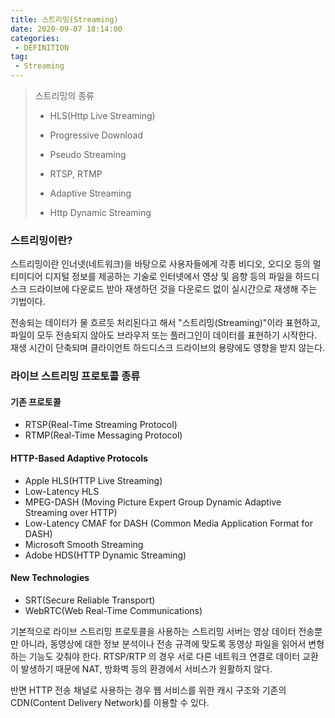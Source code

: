 ```yaml
---
title: 스트리밍(Streaming)
date: 2020-09-07 18:14:00
categories:
 - DEFINITION
tag:
 - Streaming
---
```


> 스트리밍의 종류
>
> - HLS(Http Live Streaming)
>
> - Progressive Download
> - Pseudo Streaming
> - RTSP, RTMP
> - Adaptive Streaming
> - Http Dynamic Streaming

### 스트리밍이란?

스트리밍이란 인너넷(네트워크)을 바탕으로 사용자들에게 각종 비디오, 오디오 등의 멀티미디어 디지털 정보를 제공하는 기술로 인터넷에서 영상 및 음향 등의 파일을 하드디스크 드라이브에 다운로드 받아 재생하던 것을 다운로드 없이 실시간으로 재생해 주는 기법이다.

전송되는 데이터가 물 흐르듯 처리된다고 해서 "스트리밍(Streaming)"이라 표현하고, 파일이 모두 전송되지 않아도 브라우저 또는 플러그인이 데이터를 표현하기 시작한다. 재생 시간이 단축되며 클라이언트 하드디스크 드라이브의 용량에도 영향을 받지 않는다.

### 라이브 스트리밍 프로토콜 종류

#### 기존 프로토콜

- RTSP(Real-Time Streaming Protocol)
- RTMP(Real-Time Messaging Protocol)

#### HTTP-Based Adaptive Protocols

- Apple HLS(HTTP Live Streaming)
- Low-Latency HLS
- MPEG-DASH (Moving Picture Expert Group Dynamic Adaptive Streaming over HTTP)
- Low-Latency CMAF for DASH (Common Media Application Format for DASH)
- Microsoft Smooth Streaming
- Adobe HDS(HTTP Dynamic Streaming)

#### New Technologies

- SRT(Secure Reliable Transport)
- WebRTC(Web Real-Time Communications)

기본적으로 라이브 스트리밍 프로토콜을 사용하는 스트리밍 서버는 영상 데이터 전송뿐만 아니라, 동영상에 대한 정보 분석이나 전송 규격에 맞도록 동영상 파일을 읽어서 변형하는 기능도 갖춰야 한다. RTSP/RTP 의 경우 서로 다른 네트워크 연결로 데이터 교환이 발생하기 때문에 NAT, 방화벽 등의 환경에서 서비스가 원활하지 않다.

반면 HTTP 전송 채널로 사용하는 경우 웹 서비스를 위한 캐시 구조와 기존의 CDN(Content Delivery Network)를 이용할 수 있다.

